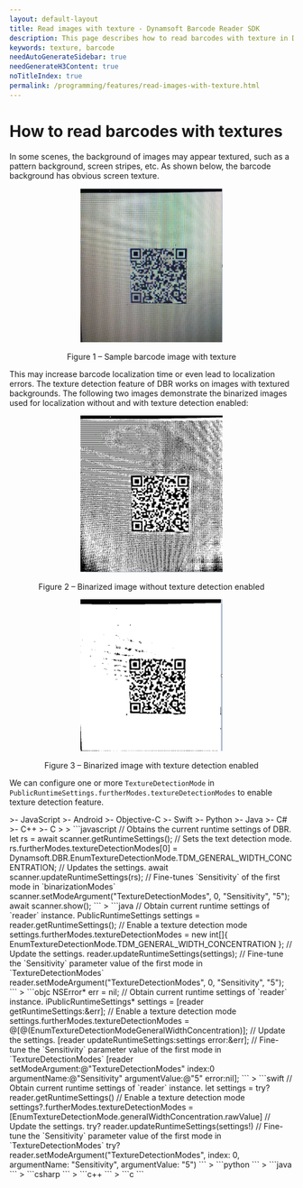 ```yaml
---
layout: default-layout
title: Read images with texture - Dynamsoft Barcode Reader SDK
description: This page describes how to read barcodes with texture in Dynamsoft Barcode Reader SDK.
keywords: texture, barcode
needAutoGenerateSidebar: true
needGenerateH3Content: true
noTitleIndex: true
permalink: /programming/features/read-images-with-texture.html
---
```


# How to read barcodes with textures

In some scenes, the background of images may appear textured, such as a pattern background, screen stripes, etc. As shown below, the barcode background has obvious screen texture.

<div align="center">
   <p><img src="assets/read-barcodes-with-texture/texture-image-sample.png" alt="Sample barcode image with texture" width="50%" /></p>
   <p>Figure 1 – Sample barcode image with texture</p>
</div>

This may increase barcode localization time or even lead to localization errors. The texture detection feature of DBR works on images with textured backgrounds. The following two images demonstrate the binarized images used for localization without and with texture detection enabled:

<div align="center">
   <p><img src="assets/read-barcodes-with-texture/binary-before-texture-detect.png" alt="Sample barcode image with texture" width="50%"/></p>
   <p>Figure 2 – Binarized image without texture detection enabled</p>
</div>

<div align="center">
   <p><img src="assets/read-barcodes-with-texture/binary-after-texture-detect.png" alt="Sample barcode image with texture" width="50%"/></p>
   <p>Figure 3 – Binarized image with texture detection enabled</p>
</div>

We can configure one or more `TextureDetectionMode` in `PublicRuntimeSettings.furtherModes.textureDetectionModes` to enable texture detection feature.

<div class="sample-code-prefix template2"></div>
   >- JavaScript
   >- Android
   >- Objective-C
   >- Swift
   >- Python
   >- Java
   >- C#
   >- C++
   >- C
   >
>
```javascript
// Obtains the current runtime settings of DBR.
let rs = await scanner.getRuntimeSettings();
// Sets the text detection mode.
rs.furtherModes.textureDetectionModes[0] = Dynamsoft.DBR.EnumTextureDetectionMode.TDM_GENERAL_WIDTH_CONCENTRATION;
// Updates the settings.
await scanner.updateRuntimeSettings(rs);
// Fine-tunes `Sensitivity` of the first mode in `binarizationModes`
scanner.setModeArgument("TextureDetectionModes", 0, "Sensitivity", "5");
await scanner.show();
```
>
```java
// Obtain current runtime settings of `reader` instance.
PublicRuntimeSettings settings = reader.getRuntimeSettings();
// Enable a texture detection mode
settings.furtherModes.textureDetectionModes = new int[]{ EnumTextureDetectionMode.TDM_GENERAL_WIDTH_CONCENTRATION };
// Update the settings.
reader.updateRuntimeSettings(settings);
// Fine-tune the `Sensitivity` parameter value of the first mode in `TextureDetectionModes`
reader.setModeArgument("TextureDetectionModes", 0, "Sensitivity", "5");
```
>
```objc
NSError* err = nil;
// Obtain current runtime settings of `reader` instance.
iPublicRuntimeSettings* settings = [reader getRuntimeSettings:&err];
// Enable a texture detection mode
settings.furtherModes.textureDetectionModes = @[@(EnumTextureDetectionModeGeneralWidthConcentration)];
// Update the settings.
[reader updateRuntimeSettings:settings error:&err];
// Fine-tune the `Sensitivity` parameter value of the first mode in `TextureDetectionModes`
[reader setModeArgument:@"TextureDetectionModes" index:0 argumentName:@"Sensitivity" argumentValue:@"5" error:nil];
```
>
```swift
// Obtain current runtime settings of `reader` instance.
let settings = try? reader.getRuntimeSettings()
// Enable a texture detection mode
settings?.furtherModes.textureDetectionModes = [EnumTextureDetectionMode.generalWidthConcentration.rawValue]
// Update the settings.
try? reader.updateRuntimeSettings(settings!)
// Fine-tune the `Sensitivity` parameter value of the first mode in `TextureDetectionModes`
try? reader.setModeArgument("TextureDetectionModes", index: 0, argumentName: "Sensitivity", argumentValue: "5")
```
>
```python
```
>
```java
```
>
```csharp
```
>
```c++
```
>
```c
```
